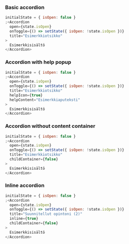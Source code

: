 ### Basic accordion

```js
initialState = { isOpen: false }
;<Accordion
  open={state.isOpen}
  onToggle={() => setState({ isOpen: !state.isOpen })}
  title="Esimerkkiotsikko"
>
  Esimerkkisisältö
</Accordion>
```

### Accordion with help popup

```js
initialState = { isOpen: false }
;<Accordion
  open={state.isOpen}
  onToggle={() => setState({ isOpen: !state.isOpen })}
  title="Esimerkkiotsikko"
  helpIcon={true}
  helpContent="Esimerkkiaputeksti"
>
  Esimerkkisisältö
</Accordion>
```

### Accordion without content container

```js
initialState = { isOpen: false }
;<Accordion
  open={state.isOpen}
  onToggle={() => setState({ isOpen: !state.isOpen })}
  title="Esimerkkiotsikko"
  childContainer={false}
>
  Esimerkkisisältö
</Accordion>
```

### Inline accordion

```js
initialState = { isOpen: false }
;<Accordion
  open={state.isOpen}
  onToggle={() => setState({ isOpen: !state.isOpen })}
  title="Suunnitellut opintoni (2)"
  inline={true}
  childContainer={false}
>
  Esimerkkisisältö
</Accordion>
```
